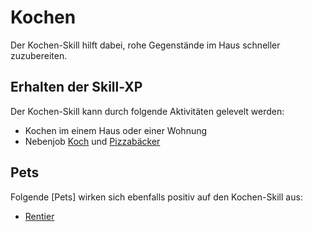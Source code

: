 # Kochen 

Der Kochen-Skill hilft dabei, rohe Gegenstände im Haus schneller zuzubereiten.

## Erhalten der Skill-XP 
Der Kochen-Skill kann durch folgende Aktivitäten gelevelt werden:

* Kochen im einem Haus oder einer Wohnung
* Nebenjob [Koch](../../pages/nebenjobs/koch.md) und [Pizzabäcker](../../pages/nebenjobs/pizzabäcker.md)


## Pets
Folgende [Pets] wirken sich ebenfalls positiv auf den Kochen-Skill aus:

* [Rentier](../../pages/pets/rentier.md)
